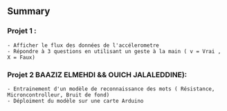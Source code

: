 
## Summary

 ### Projet 1 : 
    - Afficher le flux des données de l'accélerometre
    - Répondre à 3 questions en utilisant un geste à la main ( v = Vrai , X = Faux)


 ### Projet 2  BAAZIZ ELMEHDI && OUICH JALALEDDINE): 
    - Entrainement d'un modèle de reconnaissance des mots ( Résistance, Microncontrolleur, Bruit de fond)
    - Déploiment du modèle sur une carte Arduino

